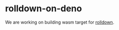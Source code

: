 # rolldown-on-deno

We are working on building wasm target for
[rolldown](https://github.com/rolldown-rs/rolldown).
